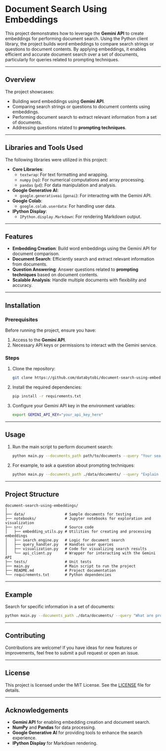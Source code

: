 # Document Search Using Embeddings

This project demonstrates how to leverage the **Gemini API** to create embeddings for performing document search. Using the Python client library, the project builds word embeddings to compare search strings or questions to document contents. By applying embeddings, it enables efficient and accurate document search over a set of documents, particularly for queries related to prompting techniques.

---

## Overview

The project showcases:
- Building word embeddings using **Gemini API**.
- Comparing search strings or questions to document contents using embeddings.
- Performing document search to extract relevant information from a set of documents.
- Addressing questions related to **prompting techniques**.

---

## Libraries and Tools Used

The following libraries were utilized in this project:
- **Core Libraries**:
  - `textwrap`: For text formatting and wrapping.
  - `numpy` (`np`): For numerical computations and array processing.
  - `pandas` (`pd`): For data manipulation and analysis.
- **Google Generative AI**:
  - `google.generativeai` (`genai`): For interacting with the Gemini API.
- **Google Colab**:
  - `google.colab.userdata`: For handling user data.
- **IPython Display**:
  - `IPython.display.Markdown`: For rendering Markdown output.

---

## Features

- **Embedding Creation**: Build word embeddings using the Gemini API for document comparison.
- **Document Search**: Efficiently search and extract relevant information from documents.
- **Question Answering**: Answer questions related to **prompting techniques** based on document contents.
- **Scalable Analysis**: Handle multiple documents with flexibility and accuracy.

---

## Installation

### Prerequisites

Before running the project, ensure you have:
1. Access to the **Gemini API**.
2. Necessary API keys or permissions to interact with the Gemini service.

### Steps

1. Clone the repository:
   ```bash
   git clone https://github.com/databytobi/document-search-using-embeddings.git
   ```
2. Install the required dependencies:
   ```bash
   pip install -r requirements.txt
   ```
3. Configure your Gemini API key in the environment variables:
   ```bash
   export GEMINI_API_KEY="your_api_key_here"
   ```

---

## Usage

1. Run the main script to perform document search:
   ```bash
   python main.py --documents_path path/to/documents --query "Your search question here"
   ```
2. For example, to ask a question about prompting techniques:
   ```bash
   python main.py --documents_path ./data/documents/ --query "Explain prompting techniques in detail"
   ```

---

## Project Structure

```
document-search-using-embeddings/
│
├── data/                  # Sample documents for testing
├── notebooks/             # Jupyter notebooks for exploration and visualization
├── src/                   # Source code
│   ├── embedding_utils.py # Utilities for creating and processing embeddings
│   ├── search_engine.py   # Logic for document search
│   ├── query_handler.py   # Handles user queries
│   ├── visualization.py   # Code for visualizing search results
│   └── api_client.py      # Wrapper for interacting with the Gemini API
├── tests/                 # Unit tests
├── main.py                # Main script to run the project
├── README.md              # Project documentation
└── requirements.txt       # Python dependencies
```

---

## Example

Search for specific information in a set of documents:
```bash
python main.py --documents_path ./data/documents/ --query "What are prompting techniques?"
```

---

## Contributing

Contributions are welcome! If you have ideas for new features or improvements, feel free to submit a pull request or open an issue.

---

## License

This project is licensed under the MIT License. See the [LICENSE](LICENSE) file for details.

---

## Acknowledgements

- **Gemini API** for enabling embedding creation and document search.
- **NumPy** and **Pandas** for data processing.
- **Google Generative AI** for providing tools to enhance the search experience.
- **IPython Display** for Markdown rendering.
